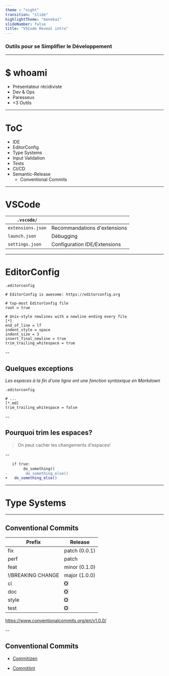 ```yaml
---
theme : "night"
transition: "slide"
highlightTheme: "monokai"
slideNumber: false
title: "VSCode Reveal intro"
---
```


### Outils pour se Simplifier le Développement

---

# $ whoami

- Présentateur récidiviste
- Dev & Ops
- Paresseux
- <3 Outils

---

# ToC

- IDE
- EditorConfig
- Type Systems
- Input Validation
- Tests
- CI/CD
- Semantic-Release
    - Conventional Commits



---

# VSCode
|`.vscode/`||
|---|---|
|`extensions.json`|Recommandations d'extensions|
|`launch.json`|Débugging|
|`settings.json`|Configuration IDE/Extensions|

---

# EditorConfig

`.editorconfig`
```
# EditorConfig is awesome: https://editorconfig.org

# top-most EditorConfig file
root = true

# Unix-style newlines with a newline ending every file
[*]
end_of_line = lf
indent_style = space
indent_size = 3
insert_final_newline = true
trim_trailing_whitespace = true
```

--

## Quelques exceptions

_Les espaces à la fin d'une ligne ont une fonction syntaxique en Markdown_

`.editorconfig`
```
# ...
[*.md]
trim_trailing_whitespace = false
```

--

## Pourquoi trim les espaces?

> On peut cacher les changements d'espaces!

--

```diff
   if true:
        do_something()
-        do_something_else()
+   do_something_else()
```

---

# Type Systems

---

## Conventional Commits

|Prefix|Release|
|---|---|
|fix|patch (0.0.1)|
|perf|patch|
|feat|minor (0.1.0)|
|!/BREAKING CHANGE|major (1.0.0)|
|ci|❎|
|doc|❎|
|style|❎|
|test|❎|

https://www.conventionalcommits.org/en/v1.0.0/

--

## Conventional Commits

- [Commitizen](https://commitizen.github.io)

- [Commitlint](https://commitlint.js.org)